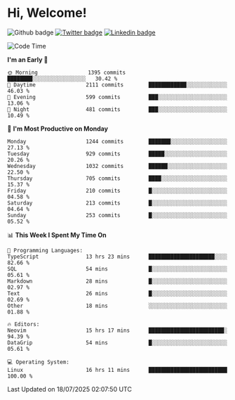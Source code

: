   # Hi, Welcome!
  ![Github badge](https://img.shields.io/github/followers/kraken-afk.svg?style=social&label=Follow&maxAge=2592000)
  [![Twitter badge](https://img.shields.io/badge/-Twitter-00acee?style=flat-square&logo=Twitter&logoColor=white)](https://twitter.com/trshppl)
  [![Linkedin badge](https://img.shields.io/badge/LinkedIn-0077B5?style=flat-square&logo=linkedin&logoColor=white)](https://www.linkedin.com/in/noveanrer)
<!--START_SECTION:waka-->
![Code Time](http://img.shields.io/badge/Code%20Time-1%2C099%20hrs%2020%20mins-blue)

**I'm an Early 🐤** 

```text
🌞 Morning                1395 commits        ████████░░░░░░░░░░░░░░░░░   30.42 % 
🌆 Daytime                2111 commits        ████████████░░░░░░░░░░░░░   46.03 % 
🌃 Evening                599 commits         ███░░░░░░░░░░░░░░░░░░░░░░   13.06 % 
🌙 Night                  481 commits         ███░░░░░░░░░░░░░░░░░░░░░░   10.49 % 
```
📅 **I'm Most Productive on Monday** 

```text
Monday                   1244 commits        ███████░░░░░░░░░░░░░░░░░░   27.13 % 
Tuesday                  929 commits         █████░░░░░░░░░░░░░░░░░░░░   20.26 % 
Wednesday                1032 commits        ██████░░░░░░░░░░░░░░░░░░░   22.50 % 
Thursday                 705 commits         ████░░░░░░░░░░░░░░░░░░░░░   15.37 % 
Friday                   210 commits         █░░░░░░░░░░░░░░░░░░░░░░░░   04.58 % 
Saturday                 213 commits         █░░░░░░░░░░░░░░░░░░░░░░░░   04.64 % 
Sunday                   253 commits         █░░░░░░░░░░░░░░░░░░░░░░░░   05.52 % 
```


📊 **This Week I Spent My Time On** 

```text
💬 Programming Languages: 
TypeScript               13 hrs 23 mins      █████████████████████░░░░   82.66 % 
SQL                      54 mins             █░░░░░░░░░░░░░░░░░░░░░░░░   05.61 % 
Markdown                 28 mins             █░░░░░░░░░░░░░░░░░░░░░░░░   02.97 % 
Text                     26 mins             █░░░░░░░░░░░░░░░░░░░░░░░░   02.69 % 
Other                    18 mins             ░░░░░░░░░░░░░░░░░░░░░░░░░   01.88 % 

🔥 Editors: 
Neovim                   15 hrs 17 mins      ████████████████████████░   94.39 % 
DataGrip                 54 mins             █░░░░░░░░░░░░░░░░░░░░░░░░   05.61 % 

💻 Operating System: 
Linux                    16 hrs 11 mins      █████████████████████████   100.00 % 
```


 Last Updated on 18/07/2025 02:07:50 UTC
<!--END_SECTION:waka-->